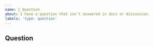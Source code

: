 ```yaml
---
name: 🤔 Question
about: I have a question that isn't answered in docs or discussion.
labels: 'type: question'
---
```


## Question

<!--
Describe your question here:D
-->
